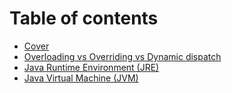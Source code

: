 # Table of contents

* [Cover](README.md)
* [Overloading vs Overriding vs Dynamic dispatch](overloading-vs-overriding-vs-dynamic-dispatch.md)
* [Java Runtime Environment (JRE)](java-runtime-environment-jre.md)
* [Java Virtual Machine (JVM)](java-virtual-machine-jvm.md)
